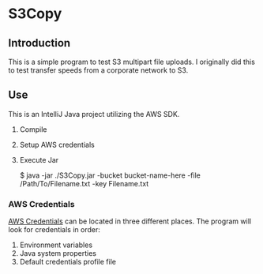 # S3Copy

## Introduction
This is a simple program to test S3 multipart file uploads. I originally did this to test transfer speeds from a corporate network to S3.

## Use
This is an IntelliJ Java project utilizing the AWS SDK.

1. Compile
2. Setup AWS credentials
3. Execute Jar


    $ java -jar ./S3Copy.jar -bucket bucket-name-here -file /Path/To/Filename.txt -key Filename.txt 
    

### AWS Credentials
[AWS Credentials](http://docs.aws.amazon.com/AWSSdkDocsJava/latest/DeveloperGuide/credentials.html#using-the-default-credential-provider-chain) 
can be located in three different places. The program will look for credentials in order:

1. Environment variables
2. Java system properties
3. Default credentials profile file
